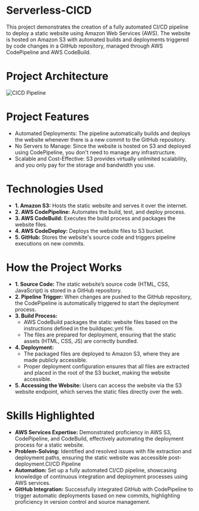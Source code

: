 # Serverless-CICD
This project demonstrates the creation of a fully automated CI/CD pipeline to deploy a static website using Amazon Web Services (AWS). The website is hosted on Amazon S3 with automated builds and deployments triggered by code changes in a GitHub repository, managed through AWS CodePipeline and AWS CodeBuild.

# Project Architecture
![CICD Pipeline](https://github.com/user-attachments/assets/0d5b9401-b0f2-4ca3-955a-d176eef81c1f)


# Project Features
- Automated Deployments: The pipeline automatically builds and deploys the website whenever there is a new commit to the GitHub repository.
- No Servers to Manage: Since the website is hosted on S3 and deployed using CodePipeline, you don't need to manage any infrastructure.
- Scalable and Cost-Effective: S3 provides virtually unlimited scalability, and you only pay for the storage and bandwidth you use.

# Technologies Used
- **1. Amazon S3:** Hosts the static website and serves it over the internet.
- **2. AWS CodePipeline:** Automates the build, test, and deploy process.
- **3. AWS CodeBuild:** Executes the build process and packages the website files.
- **4. AWS CodeDeploy:** Deploys the website files to S3 bucket.
- **5. GitHub:** Stores the website's source code and triggers pipeline executions on new commits.

# How the Project Works
- **1. Source Code:** The static website’s source code (HTML, CSS, JavaScript) is stored in a GitHub repository.
- **2. Pipeline Trigger:** When changes are pushed to the GitHub repository, the CodePipeline is automatically triggered to start the deployment process.
- **3. Build Process:**
   - AWS CodeBuild packages the static website files based on the instructions defined in the buildspec.yml file.
   - The files are prepared for deployment, ensuring that the static assets (HTML, CSS, JS) are correctly bundled.
- **4. Deployment:**
    - The packaged files are deployed to Amazon S3, where they are made publicly accessible.
    - Proper deployment configuration ensures that all files are extracted and placed in the root of the S3 bucket, making the website accessible.
- **5. Accessing the Website:** Users can access the website via the S3 website endpoint, which serves the static files directly over the web.

# Skills Highlighted
- **AWS Services Expertise:** Demonstrated proficiency in AWS S3, CodePipeline, and CodeBuild, effectively automating the deployment process for a static website.
- **Problem-Solving:** Identified and resolved issues with file extraction and deployment paths, ensuring the static website was accessible post-deployment.CI/CD Pipeline
- **Automation:** Set up a fully automated CI/CD pipeline, showcasing knowledge of continuous integration and deployment processes using AWS services.
- **GitHub Integration:** Successfully integrated GitHub with CodePipeline to trigger automatic deployments based on new commits, highlighting proficiency in version control and source management.
